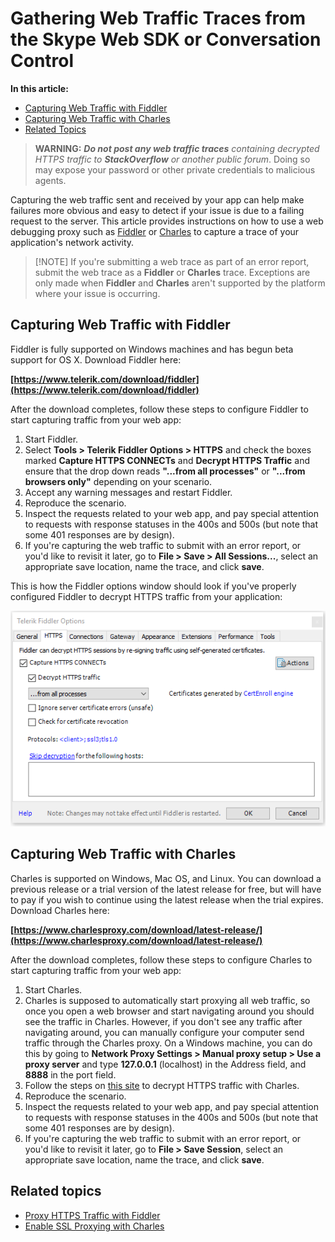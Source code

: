 # Gathering Web Traffic Traces from the Skype Web SDK or Conversation Control

**In this article:**
- [Capturing Web Traffic with Fiddler](#fiddler)
- [Capturing Web Traffic with Charles](#charles)
- [Related Topics](#related-topics)

> **WARNING:** _**Do not post any web traffic traces** containing decrypted HTTPS traffic to **StackOverflow** or another public forum_. Doing so may expose your password or other private credentials to malicious agents.

Capturing the web traffic sent and received by your app can help make failures more obvious and easy to detect if your issue is due to a failing request to the server. This article provides instructions on how to use a web debugging proxy such as [Fiddler](http://www.telerik.com/fiddler) or [Charles](https://www.charlesproxy.com/) to capture a trace of your application's network activity. 

> [!NOTE] If you're submitting a web trace as part of an error report, submit the web trace as a **Fiddler** or **Charles** trace. Exceptions are only made when **Fiddler** and **Charles** aren't supported by the platform where your issue is occurring. 

<a name="fiddler"></a>
## Capturing Web Traffic with Fiddler

Fiddler is fully supported on Windows machines and has begun beta support for OS X. Download Fiddler here: 

**[https://www.telerik.com/download/fiddler](https://www.telerik.com/download/fiddler)**

After the download completes, follow these steps to configure Fiddler to start capturing traffic from your web app:

1. Start Fiddler.
2. Select **Tools > Telerik Fiddler Options > HTTPS** and check the boxes marked **Capture HTTPS CONNECTs** and **Decrypt HTTPS Traffic** and ensure that the drop down reads **"...from all processes"** or **"...from browsers only"** depending on your scenario.
3. Accept any warning messages and restart Fiddler.
4. Reproduce the scenario.
5. Inspect the requests related to your web app, and pay special attention to requests with response statuses in the 400s and 500s (but note that some 401 responses are by design).
6. If you're capturing the web traffic to submit with an error report, or you'd like to revisit it later, go to **File > Save > All Sessions...**, select an appropriate save location, name the trace, and click **save**.

This is how the Fiddler options window should look if you've properly configured Fiddler to decrypt HTTPS traffic from your application:

![Fiddler Options Window](../../../images/troubleshooting/gatheringLogs/FiddlerOptions.PNG)

<a name="charles"></a>
## Capturing Web Traffic with Charles

Charles is supported on Windows, Mac OS, and Linux. You can download a previous release or a trial version of the latest release for free, but will have to pay if you wish to continue using the latest release when the trial expires. Download Charles here:

**[https://www.charlesproxy.com/download/latest-release/](https://www.charlesproxy.com/download/latest-release/)**

After the download completes, follow these steps to configure Charles to start capturing traffic from your web app:

1. Start Charles.
2. Charles is supposed to automatically start proxying all web traffic, so once you open a web browser and start navigating around you should see the traffic in Charles. However, if you don't see any traffic after navigating around, you can manually configure your computer send traffic through the Charles proxy. On a Windows machine, you can do this by going to **Network Proxy Settings > Manual proxy setup > Use a proxy server** and type **127.0.0.1** (localhost) in the Address field, and **8888** in the port field.
3. Follow the steps on [this site](https://www.charlesproxy.com/documentation/proxying/ssl-proxying/) to decrypt HTTPS traffic with Charles.
4. Reproduce the scenario.
5. Inspect the requests related to your web app, and pay special attention to requests with response statuses in the 400s and 500s (but note that some 401 responses are by design). 
6. If you're capturing the web traffic to submit with an error report, or you'd like to revisit it later, go to **File > Save Session**, select an appropriate save location, name the trace, and click **save**.

<a name="related-topics"></a>
## Related topics
- [Proxy HTTPS Traffic with Fiddler](http://docs.telerik.com/fiddler/Configure-Fiddler/Tasks/DecryptHTTPS)
- [Enable SSL Proxying with Charles](https://www.charlesproxy.com/documentation/proxying/ssl-proxying/)
